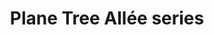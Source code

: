 ---
layout: default
title: Plane Tree Allée series
media: c-print
copies: "3+AP"
images:
- url: /assets/platansor1.jpg
---